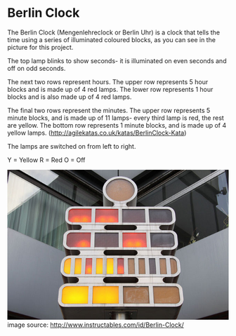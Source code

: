 # Berlin Clock

The Berlin Clock (Mengenlehreclock or Berlin Uhr) is a clock that tells the time using a series of illuminated coloured blocks, as you can see in the picture for this project.

The top lamp blinks to show seconds- it is illuminated on even seconds and off on odd seconds.

The next two rows represent hours. The upper row represents 5 hour blocks and is made up of 4 red lamps. The lower row represents 1 hour blocks and is also made up of 4 red lamps.

The final two rows represent the minutes. The upper row represents 5 minute blocks, and is made up of 11 lamps- every third lamp is red, the rest are yellow. The bottom row represents 1 minute blocks, and is made up of 4 yellow lamps. (http://agilekatas.co.uk/katas/BerlinClock-Kata)

The lamps are switched on from left to right.

Y = Yellow
R = Red
O = Off

![alt text](berlinclock.jpg)
image source: http://www.instructables.com/id/Berlin-Clock/